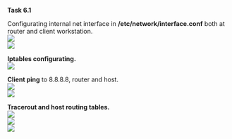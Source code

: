**Task 6.1**
<br>

Configurating internal net interface in **/etc/network/interface.conf** both at router and client workstation.
<br>
<img src="https://github.com/HighLandner/DevOps_online_Kharkiv_2021Q1/blob/master/m6/task6.1/images/iface_conf.png">
<br>
<img src="https://github.com/HighLandner/DevOps_online_Kharkiv_2021Q1/blob/master/m6/task6.1/images/hosts.png">
<br>

**Iptables configurating.**
<br>
<img src="https://github.com/HighLandner/DevOps_online_Kharkiv_2021Q1/blob/master/m6/task6.1/images/iptables.png">
<br>

**Client ping** to 8.8.8.8, router and host.
<br>
<img src="https://github.com/HighLandner/DevOps_online_Kharkiv_2021Q1/blob/master/m6/task6.1/images/client_ping.png">
<br>
<img src="https://github.com/HighLandner/DevOps_online_Kharkiv_2021Q1/blob/master/m6/task6.1/images/ckint_hostping.png">
<br>

**Tracerout and host routing tables.**
<br>
<img src="https://github.com/HighLandner/DevOps_online_Kharkiv_2021Q1/blob/master/m6/task6.1/images/tracert_epam.png">
<br>
<img src="https://github.com/HighLandner/DevOps_online_Kharkiv_2021Q1/blob/master/m6/task6.1/images/host_tracert.png">
<br>
<img src="https://github.com/HighLandner/DevOps_online_Kharkiv_2021Q1/blob/master/m6/task6.1/images/routing%20tables.png">
<br>

